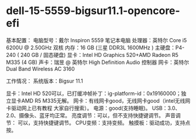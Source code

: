 # dell-15-5559-bigsur11.1-opencore-efi
基本配置： 
电脑型号：戴尔 Inspiron 5559 笔记本电脑 
处理器：英特尔 Core i5 6200U @ 2.50GHz 双核 
内存：16 GB (三星 DDR3L 1600MHz ) 
主硬盘：P4-240 ( 240 GB / 固态硬盘) 
显卡：Intel HD Graphics 520+AMD Radeon R5 M335 (4 GB) 
声卡：瑞昱 @ 英特尔 High Definition Audio 控制器 
网卡：英特尔 Dual Band Wireless AC 3160

工作情况： 
系统版本：Bigsur 11.1

显卡：Intel HD 520可以，已打缓冲帧补丁：ig-platform-id：0x19160000；独立显卡AMD R5 M335无解。 
网卡：有线网卡good，无线网卡good（intel无线网卡驱动网上已有教程 大家自行搜索）。 
电源：good(支持睡眠)。 
USB：3.0、2.0、摄像头、蓝牙均正常。 
亮度调节：可以，但不支持快捷键调节。 
声音调节： 可以，支持快捷键调节。 
CPU变频：支持变频。 
触摸板：驱动成功，支持点按。

